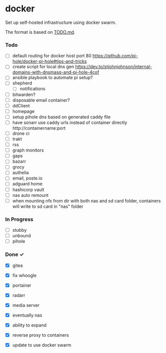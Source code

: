 # docker
Set up self-hosted infrastructure using docker swarm.

The format is based on [TODO.md](https://github.com/todomd/todo.md).

### Todo

  - [ ] default routing for docker host port 80 https://github.com/pi-hole/docker-pi-hole#tips-and-tricks  
  - [ ] create script for local dns gen https://dev.to/stjohnjohnson/internal-domains-with-dnsmasq-and-pi-hole-4cof  
- [ ] ansible playbook to automate pi setup?  
- [ ] shepherd  
  - [ ] notifications  
- [ ] bitwarden?  
- [ ] disposable email container?  
- [ ] ddClient  
- [ ] homepage  
- [ ] setup pihole dns based on generated caddy file  
- [ ] have sonarr use caddy urls instead of container directly http://containername:port  
- [ ] drone ci  
- [ ] trakt  
- [ ] rss  
- [ ] graph monitors  
- [ ] gaps  
- [ ] bazarr  
- [ ] grocy  
- [ ] authelia  
- [ ] email, poste.io  
- [ ] adguard home  
- [ ] hashicorp vault  
- [ ] nas auto remount  
- [ ] when mounting nfs from dir with both nas and sd card folder, containers will write to sd card in "nas" folder  

### In Progress

  - [ ] stubby  
  - [ ] unbound  
- [ ] pihole  

### Done ✓

- [x] gitea  
- [x] fix whoogle  
- [x] portainer  
- [x] radarr  
- [x] media server  
- [x] eventually nas  
- [x] ability to expand  
- [x] reverse proxy to containers  
- [x] update to use docker swarm  

